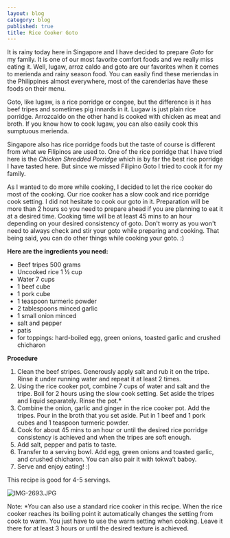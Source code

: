 ```yaml
---
layout: blog
category: blog
published: true
title: Rice Cooker Goto
---
```

It is rainy today here in Singapore and I have decided to prepare _Goto_ for my family. It is one of our most favorite comfort foods and we really miss eating it. Well, lugaw, arroz caldo and goto are our favorites when it comes to merienda and rainy season food. You can easily find these meriendas in the Philippines almost everywhere, most of the carenderias have these foods on their menu.  

Goto, like lugaw, is a rice porridge or congee, but the difference is it has beef tripes and sometimes pig innards in it. Lugaw is just plain rice porridge. Arrozcaldo on the other hand is cooked with chicken as meat and broth. If you know how to cook lugaw, you can also easily cook this sumptuous merienda.

Singapore also has rice porridge foods but the taste of course is different from what we Filipinos are used to. One of the rice porridge that I have tried here is the _Chicken Shredded Porridge_ which is by far the best rice porridge I have tasted here. But since we missed Filipino Goto I tried to cook it for my family.

As I wanted to do more while cooking, I decided to let the rice cooker do most of the cooking. Our rice cooker has a slow cook and rice porridge cook setting. I did not hesitate to cook our goto in it. Preparation will be more than 2 hours so you need to prepare ahead if you are planning to eat it at a desired time. Cooking time will be at least 45 mins to an hour depending on your desired consistency of goto. Don't worry as you won't need to always check and stir your goto while preparing and cooking. That being said, you can do other things while cooking your goto. :)

**Here are the ingredients you need:**
- Beef tripes 500 grams
- Uncooked rice 1 ½ cup
- Water 7 cups
- 1 beef cube
- 1 pork cube
- 1 teaspoon turmeric powder
- 2 tablespoons minced garlic
- 1 small onion minced
- salt and pepper
- patis 
- for toppings: hard-boiled egg, green onions, toasted garlic and crushed chicharon

**Procedure**
  1. Clean the beef stripes. Generously apply salt and rub it on the tripe. Rinse it under running water and repeat it at least 2 times.
  2. Using the rice cooker pot, combine 7 cups of water and salt and the tripe. Boil for 2  hours using the slow cook setting. Set aside the tripes and liquid separately. Rinse the pot.*
  3. Combine the onion, garlic and ginger in the rice cooker pot. Add the tripes. Pour in the broth that you set aside. Put in 1 beef and 1 pork cubes and 1 teaspoon turmeric powder.
  5. Cook for about 45 mins to an hour or until the desired rice porridge consistency is achieved and when the tripes are soft enough.
  6. Add salt, pepper and patis to taste.
  7. Transfer to a serving bowl. Add egg, green onions and toasted garlic, and crushed chicharon. You can also pair it with tokwa’t baboy.
  8. Serve and enjoy eating! :)
  
This recipe is good for 4-5 servings.   

![IMG-2693.JPG]({{site.baseurl}}/media/IMG-2693.JPG)

Note: *You can also use a standard rice cooker in this recipe. When the rice cooker reaches its boiling point it automatically changes the setting from cook to warm. You just have to use the warm setting when cooking. Leave it there for at least 3 hours or until the desired texture is achieved.
